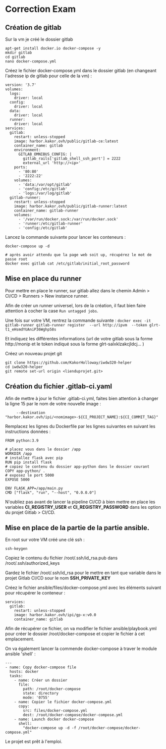 # Correction Exam 

## Création de gitlab

Sur la vm je créé le dossier gitlab

```
apt-get install docker.io docker-compose -y
mkdir gitlab
cd gitlab
nano docker-compose.yml
```

Créez le fichier docker-compose.yml dans le dossier gitlab (en changeant l'adresse ip de gitlab pour celle de la vm) :

```
version: '3.7'
volumes:
  logs:
    driver: local
  config:
    driver: local
  data:
    driver: local
  runner:
    driver: local
services:
  gitlab:
    restart: unless-stopped
    image: harbor.kakor.ovh/public/gitlab-ce:latest
    container_name: gitlab
    environment:
      GITLAB_OMNIBUS_CONFIG: |
        gitlab_rails['gitlab_shell_ssh_port'] = 2222
        external_url 'http://<ip>'
    ports:
      - '80:80'
      - '2222:22'
    volumes:
      - 'data:/var/opt/gitlab'
      - 'config:/etc/gitlab'
      - 'logs:/var/log/gitlab'
  gitlab-runner:
    restart: unless-stopped
    image: harbor.kakor.ovh/public/gitlab-runner:latest
    container_name: gitlab-runner
    volumes:
      - '/var/run/docker.sock:/var/run/docker.sock'
      - 'runner:/etc/gitlab-runner'
      - 'config:/etc/gitlab'
```

Lancez la commande suivante pour lancer les conteneurs :

```
docker-compose up -d 

# après avoir attendu que la page web soit up, récupérez le mot de passe root 
docker exec gitlab cat /etc/gitlab/initial_root_password
```

## Mise en place du runner 

Pour mettre en place le runner, sur gitlab allez dans le chemin Admin > CI/CD > Runners > New instance runner. 

Afin de créer un runner universel, lors de la création, il faut bien faire attention à cocher la case ```Run untagged jobs```. 

Une fois sur votre VM, rentrez la commande suivante : 
```docker exec -it gitlab-runner gitlab-runner register  --url http://ipvm  --token glrt-t1_eHsmdYUAniP36Wghp58s```

Et indiquez les différentes informations (url de votre gitlab sous la forme http://monip et le token indiqué sous la forme glrt-salxklzakcjldcj... )

Créez un nouveau projet git

```
git clone https://github.com/KakorHolloway/iwdw320-helper
cd iwdw320-helper
git remote set-url origin <lienduprojet.git>
```

## Création du fichier .gitlab-ci.yaml 

Afin de mettre à jour le fichier .gitlab-ci.yml, faites bien attention à changer la ligne 15 par le nom de votre nouvelle image :

```      --destination "harbor.kakor.ovh/ipi/<nomimage>-${CI_PROJECT_NAME}:${CI_COMMIT_TAG}" ```

Remplacez les lignes du Dockerfile par les lignes suivantes en suivant les instructions données :

```
FROM python:3.9

# placez vous dans le dossier /app
WORKDIR /app
# installez flask avec pip
RUN pip install flask
# copiez le contenu du dossier app-python dans le dossier courant 
COPY app-python/ .
# exposez le port 5000
EXPOSE 5000

ENV FLASK_APP=/app/main.py
CMD ["flask", "run", "--host", "0.0.0.0"]
```

N'oubliez pas avant de lancer la pipeline CI/CD à bien mettre en place les variables **CI_REGISTRY_USER** et **CI_REGISTRY_PASSWORD** dans les option du projet Gitlab > CI/CD.

## Mise en place de la partie de la partie ansible.

En root sur votre VM créé une clé ssh :

```ssh-keygen```

Copiez le contenu du fichier /root/.ssh/id_rsa.pub dans /root/.ssh/authorized_keys 

Gardez le fichier /root/.ssh/id_rsa pour le mettre en tant que variable dans le projet Gitlab CI/CD sour le nom **SSH_PRIVATE_KEY**

Créez le fichier ansible/files/docker-compose.yml avec les éléments suivant pour récupérer le conteneur :
```
services:
  gitlab:
    restart: unless-stopped
    image: harbor.kakor.ovh/ipi/gp-x:v0.0
    container_name: gitlab
```

Afin de récupérer ce fichier, on va modifier le fichier ansible/playbook.yml pour créer le dossier /root/docker-compose et copier le fichier à cet emplacement. 

On va également lancer la commende docker-compose à traver le module ansible 'shell' :

```
---
- name: Copy docker-compose file
  hosts: docker
  tasks:
    - name: Créer un dossier
      file:
        path: /root/docker-compose
        state: directory
        mode: '0755'
    - name: Copier le fichier docker-compose.yml
      copy:
        src: files/docker-compose.yml
        dest: /root/docker-compose/docker-compose.yml
    - name: Launch docker docker-compose
      shell:
        "docker-compose up -d -f /root/docker-compose/docker-compose.yml"
```

Le projet est prêt à l'emploi. 


